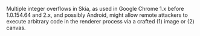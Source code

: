 Multiple integer overflows in Skia, as used in Google Chrome 1.x before 1.0.154.64 and 2.x, and possibly Android, might allow remote attackers to execute arbitrary code in the renderer process via a crafted (1) image or (2) canvas.